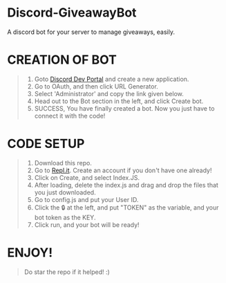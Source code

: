# Discord-GiveawayBot
A discord bot for your server to manage giveaways, easily.

# CREATION OF BOT
> 1. Goto [Discord Dev Portal](https://discord.com/developers) and create a new application.
> 2. Go to OAuth, and then click URL Generator.
> 3. Select 'Administrator' and copy the link given below.
> 4. Head out to the Bot section in the left, and click Create bot.
> 5. SUCCESS, You have finally created a bot. Now you just have to connect it with the code!

# CODE SETUP
> 1. Download this repo.
> 2. Go to [Repl.it](https://replit.com). Create an account if you don't have one already!
> 3. Click on Create, and select Index.JS.
> 4. After loading, delete the index.js and drag and drop the files that you just downloaded.
> 5. Go to config.js and put your User ID. 
> 6. Click the 🔒 at the left, and put "TOKEN" as the variable, and your bot token as the KEY.
> 7. Click run, and your bot will be ready!

# ENJOY!

> Do star the repo if it helped! :)
